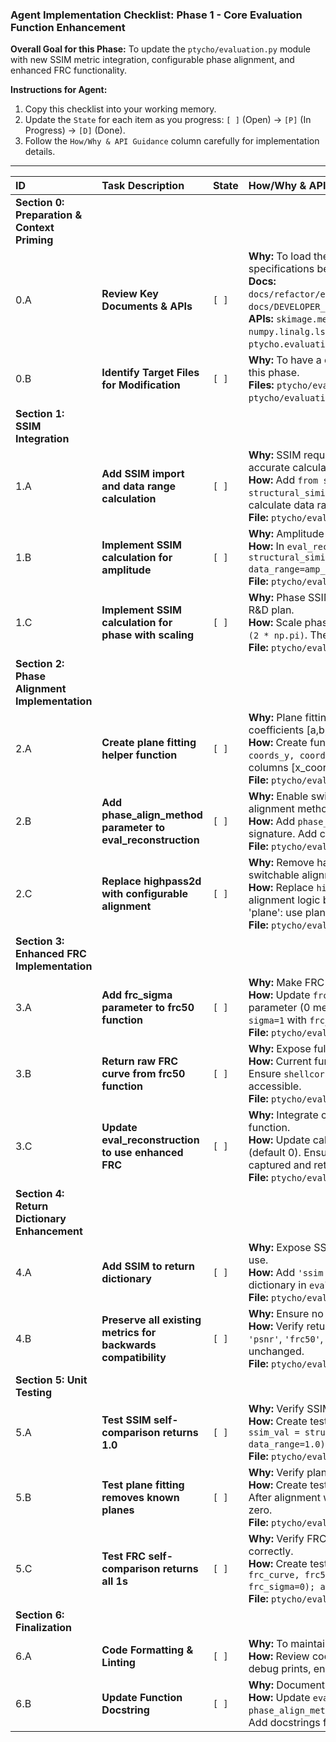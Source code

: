 ### **Agent Implementation Checklist: Phase 1 - Core Evaluation Function Enhancement**

**Overall Goal for this Phase:** To update the `ptycho/evaluation.py` module with new SSIM metric integration, configurable phase alignment, and enhanced FRC functionality.

**Instructions for Agent:**
1.  Copy this checklist into your working memory.
2.  Update the `State` for each item as you progress: `[ ]` (Open) -> `[P]` (In Progress) -> `[D]` (Done).
3.  Follow the `How/Why & API Guidance` column carefully for implementation details.

---

| ID  | Task Description                                   | State | How/Why & API Guidance                                                                                                                                                                                                                                                                                                                                                                                                                                                                                                                                                                                                                                                                                                                                                                                                                                                                                                                                                                                                                                                                                                                                                                                                                                                                                                                                                                                                                                                                                                                                                                                                                                                                                                                                                                                                                                                                                                                                                                                                                                                                                                                                                                                                                                                                                                                                                                                                                                                                                                                                                                                                                                                                                                                                                                                                                                                                                                                                                                                                                                                                                                                                                                                                                                                                                                                                                                                                                                                                                                                                                                                                                                                                                                                                                                                                                                                                                                                                                                                                                                                                                                                                                                                                                                                                                                                                                                                                                                                                                                                                                                                                                                                                                                                                                                                                                                                                                                                                                                                                                                                                                                                                                                                                                                                                                                                                                                                                                                                                                                                                                                                                                                                                                                                                                                                                                                                                                                                                                                                                                                                                                                                                                                                                                                                                                                                                                                                                                                                                                                                                                                                                                                                                                                                                                                                                                                                                                                                                                                                                                                                                                                                                                                                                                                                                                                                                                                                                                                                                                                                                                                                                                                                                                                                                                                                                                                                                                                                                                                                                                                                                                                                                                                                                                                                                                                                                                                                                                                                                                                                                                                                                                                                                                                                                                                                                                                                                                                                                                                                                                                                                                                                                                                                                                                                                                                                                                                                                                                                                                                                                                                                                                                                                                                                                                                                                                                                                                                                                                                                                                                                                                                                                                                                                                                                                                                                                                                                                                                                                                                                                                                                                                                                                                                                                                                                                                                                                                                                                                                                                                                                                                                                                                                                                                                                                                                                                                                                                                                                                                                                                                                                                                                                                                                                                                                                                                                                                                                                                                                                                                                                                                                                                                                                                                                                                                                                                                                                                                                                                                                                                                                                                                                                                                                                                                                                                                                                                                                                                                                                                                                                                                                                                                                                                                                                                                                                                                                                                                                                                       -
| :-- | :------------------------------------------------- | :---- | :-------------------------------------------------
| **Section 0: Preparation & Context Priming**
| 0.A | **Review Key Documents & APIs**                    | `[ ]` | **Why:** To load the necessary context and technical specifications before coding. <br> **Docs:** `docs/refactor/eval_enhancements/plan_eval_enhancements.md`, `docs/DEVELOPER_GUIDE.md` Section 5. <br> **APIs:** `skimage.metrics.structural_similarity`, `numpy.linalg.lstsq`, `numpy.meshgrid`, `ptycho.evaluation.frc50`.
| 0.B | **Identify Target Files for Modification**| `[ ]` | **Why:** To have a clear list of files that will be touched during this phase. <br> **Files:** `ptycho/evaluation.py` (Modify - core function updates), `ptycho/evaluation.py` (Add new functions for plane fitting).
| **Section 1: SSIM Integration**
| 1.A | **Add SSIM import and data range calculation**                   | `[ ]` | **Why:** SSIM requires proper data range specification for accurate calculation. <br> **How:** Add `from skimage.metrics import structural_similarity` import. Create helper function to calculate data range: `data_range = arr.max() - arr.min()`. <br> **File:** `ptycho/evaluation.py`.
| 1.B | **Implement SSIM calculation for amplitude**                   | `[ ]` | **Why:** Amplitude SSIM provides perceptual quality metric. <br> **How:** In `eval_reconstruction`, add `ssim_amp = structural_similarity(amp_target[:,:,0], amp_pred[:,:,0], data_range=amp_target.max()-amp_target.min())`. <br> **File:** `ptycho/evaluation.py`.
| 1.C | **Implement SSIM calculation for phase with scaling**                   | `[ ]` | **Why:** Phase SSIM requires scaling from [-π,π] to [0,1] as per R&D plan. <br> **How:** Scale phase to [0,1]: `phase_scaled = (phase + np.pi) / (2 * np.pi)`. Then apply SSIM with `data_range=1.0`. <br> **File:** `ptycho/evaluation.py`.
| **Section 2: Phase Alignment Implementation**
| 2.A | **Create plane fitting helper function**                        | `[ ]` | **Why:** Plane fitting requires solving linear system A·x = d for coefficients [a,b,c]. <br> **How:** Create function `fit_and_remove_plane(phase_img, coords_y, coords_x)` using `np.linalg.lstsq`. Matrix A has columns [x_coords, y_coords, ones]. <br> **File:** `ptycho/evaluation.py`.
| 2.B | **Add phase_align_method parameter to eval_reconstruction**                        | `[ ]` | **Why:** Enable switching between 'plane' (default) and 'mean' alignment methods. <br> **How:** Add `phase_align_method='plane'` parameter to function signature. Add conditional logic to choose alignment method. <br> **File:** `ptycho/evaluation.py`.
| 2.C | **Replace highpass2d with configurable alignment**                        | `[ ]` | **Why:** Remove hardcoded highpass filtering and implement switchable alignment as per R&D plan. <br> **How:** Replace `highpass2d(phi, n=lowpass_n)` calls with alignment logic based on `phase_align_method` parameter. For 'plane': use plane fitting. For 'mean': subtract mean. <br> **File:** `ptycho/evaluation.py`.
| **Section 3: Enhanced FRC Implementation**
| 3.A | **Add frc_sigma parameter to frc50 function**                   | `[ ]` | **Why:** Make FRC smoothing configurable and transparent. <br> **How:** Update `frc50` function signature to include `frc_sigma=0` parameter (0 means no smoothing). Replace hardcoded `sigma=1` with `frc_sigma` parameter. <br> **File:** `ptycho/evaluation.py`.
| 3.B | **Return raw FRC curve from frc50 function**                   | `[ ]` | **Why:** Expose full FRC curve for analysis, not just frc50 value. <br> **How:** Current function returns `(shellcorr, frc50_value)`. Ensure `shellcorr` (raw curve) is properly returned and accessible. <br> **File:** `ptycho/evaluation.py`.
| 3.C | **Update eval_reconstruction to use enhanced FRC**                   | `[ ]` | **Why:** Integrate configurable FRC into main evaluation function. <br> **How:** Update calls to `frc50` to pass `frc_sigma` parameter (default 0). Ensure both raw FRC curve and frc50 value are captured and returned. <br> **File:** `ptycho/evaluation.py`.
| **Section 4: Return Dictionary Enhancement**
| 4.A | **Add SSIM to return dictionary**                        | `[ ]` | **Why:** Expose SSIM metric in function output for downstream use. <br> **How:** Add `'ssim': (ssim_amp, ssim_phi)` to the return dictionary in `eval_reconstruction`. <br> **File:** `ptycho/evaluation.py`.
| 4.B | **Preserve all existing metrics for backwards compatibility**                        | `[ ]` | **Why:** Ensure no breaking changes to existing scripts. <br> **How:** Verify return dictionary still contains: `'mae'`, `'mse'`, `'psnr'`, `'frc50'`, `'frc'`. All existing keys must remain unchanged. <br> **File:** `ptycho/evaluation.py`.
| **Section 5: Unit Testing**
| 5.A | **Test SSIM self-comparison returns 1.0**                        | `[ ]` | **Why:** Verify SSIM implementation correctness. <br> **How:** Create test: `test_img = np.random.rand(64,64); ssim_val = structural_similarity(test_img, test_img, data_range=1.0); assert np.isclose(ssim_val, 1.0)`. <br> **File:** `ptycho/evaluation.py` (inline test or comment).
| 5.B | **Test plane fitting removes known planes**                        | `[ ]` | **Why:** Verify plane fitting implementation correctness. <br> **How:** Create test with known plane `z = 0.1*x + 0.2*y + 0.5`. After alignment with zero reference, result should be near-zero. <br> **File:** `ptycho/evaluation.py` (inline test or comment).
| 5.C | **Test FRC self-comparison returns all 1s**                        | `[ ]` | **Why:** Verify FRC implementation handles edge cases correctly. <br> **How:** Create test: `test_img = np.random.rand(64,64); frc_curve, frc50_val = frc50(test_img, test_img, frc_sigma=0); assert np.allclose(frc_curve, 1.0)`. <br> **File:** `ptycho/evaluation.py` (inline test or comment).
| **Section 6: Finalization**
| 6.A | **Code Formatting & Linting**                      | `[ ]` | **Why:** To maintain code quality and project standards. <br> **How:** Review code for consistent indentation, remove any debug prints, ensure proper docstrings for new functions.
| 6.B | **Update Function Docstring**                           | `[ ]` | **Why:** Document new parameters and functionality. <br> **How:** Update `eval_reconstruction` docstring to document `phase_align_method` parameter and new SSIM return values. Add docstrings for any new helper functions.